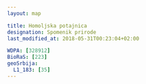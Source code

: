 ```yaml
---
layout: map

title: Homoljska potajnica
designation: Spomenik prirode
last_modified_at: 2018-05-31T00:23:04+02:00

WDPA: [328912]
BioRaS: [223]
geoSrbija:
  L1_183: [35]
---
```

